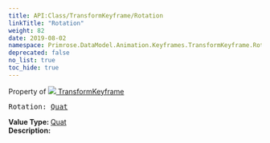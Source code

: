 ```yaml
---
title: API:Class/TransformKeyframe/Rotation
linkTitle: "Rotation"
weight: 82
date: 2019-08-02
namespace: Primrose.DataModel.Animation.Keyframes.TransformKeyframe.Rotation
deprecated: false
no_list: true
toc_hide: true
---
```

Property of <a href="/docs/api-reference/Class/TransformKeyframe"><img src="/icons/silk/film.png"/>&nbsp;TransformKeyframe</a>
<pre class="method-declaration">
Rotation: <a class="type" href="/docs/api-reference/DataType/Quat">Quat</a></pre>
<b>Value Type: </b>
<a class="type" href="/docs/api-reference/DataType/Quat">Quat</a>
<br/>
<b>Description: </b>